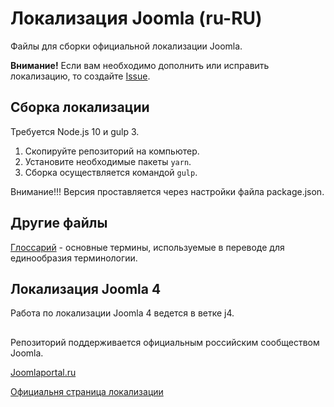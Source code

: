 # Локализация Joomla (ru-RU)

Файлы для сборки официальной локализации Joomla.

**Внимание!** Если вам необходимо дополнить или исправить локализацию, то создайте [Issue](https://github.com/JPathRu/localisation/issues/new).

## Сборка локализации
Требуется Node.js 10 и gulp 3.
1. Скопируйте репозиторий на компьютер.
1. Установите необходимые пакеты `yarn`.
1. Сборка осуществляется командой `gulp`.

Внимание!!! Версия проставляется через настройки файла package.json.

## Другие файлы
[Глоссарий](glossary) - основные термины, используемые в переводе для единообразия терминологии.

## Локализация Joomla 4
Работа по локализации Joomla 4 ведется в ветке j4.

##
Репозиторий поддерживается официальным российским сообществом Joomla.

[Joomlaportal.ru](https://joomlaportal.ru)

[Официальня страница локализации](https://joomlaportal.ru/russian-joomla)